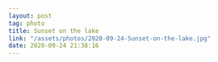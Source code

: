 ```yaml
---
layout: post
tag: photo
title: Sunset on the lake
link: "/assets/photos/2020-09-24-Sunset-on-the-lake.jpg"
date: 2020-09-24 21:38:16
---
```

